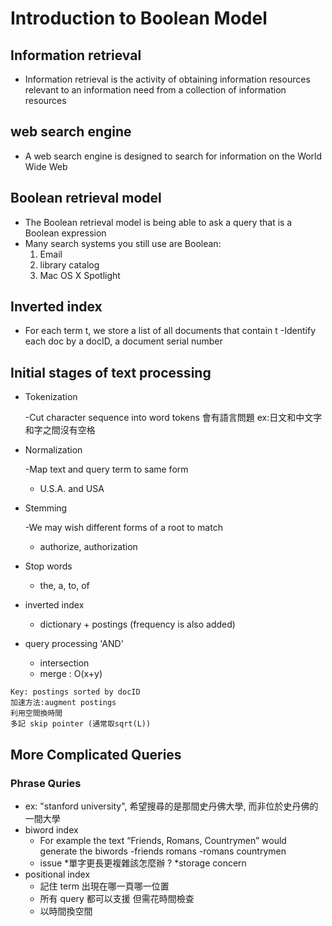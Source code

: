 # Introduction to Boolean Model
## Information retrieval
* Information retrieval is the activity of obtaining information    resources relevant to an information need from a collection of
    information resources
## web search engine
* A web search engine is designed to search for
    information on the World Wide Web
## Boolean retrieval model
* The Boolean retrieval model is being able to ask a
    query that is a Boolean expression
* Many search systems you still use are Boolean:
    1. Email
    2. library catalog
    3. Mac OS X Spotlight
## Inverted index
* For each term t, we store a list of all documents that contain t
    -Identify each doc by a docID, a document serial number
## Initial stages of text processing
* Tokenization

    -Cut character sequence into word tokens
    會有語言問題 ex:日文和中文字和字之間沒有空格
* Normalization

    -Map text and query term to same form
    * U.S.A. and USA
* Stemming

    -We may wish different forms of a root to match
    * authorize, authorization
* Stop words
    * the, a, to, of
* inverted index
    * dictionary + postings (frequency is also added)

* query processing 'AND'
    * intersection
    * merge : O(x+y)
```
Key: postings sorted by docID
加速方法:augment postings
利用空間換時間
多記 skip pointer (通常取sqrt(L))
```

##  More Complicated Queries
### Phrase Quries
* ex: "stanford university", 希望搜尋的是那間史丹佛大學, 而非位於史丹佛的一間大學
* biword index
    * For example the text “Friends, Romans, Countrymen” would generate the biwords
    -friends romans
    -romans countrymen
    * issue
        *單字更長更複雜該怎麼辦 ?
        *storage concern
* positional index
    * 記住 term 出現在哪一頁哪一位置
    * 所有 query 都可以支援 但需花時間檢查
    * 以時間換空間